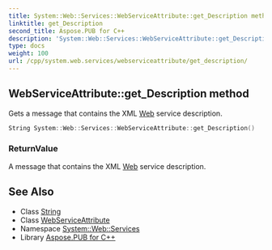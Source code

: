 ```yaml
---
title: System::Web::Services::WebServiceAttribute::get_Description method
linktitle: get_Description
second_title: Aspose.PUB for C++
description: 'System::Web::Services::WebServiceAttribute::get_Description method. Gets a message that contains the XML Web service description in C++.'
type: docs
weight: 100
url: /cpp/system.web.services/webserviceattribute/get_description/
---
```

## WebServiceAttribute::get_Description method


Gets a message that contains the XML [Web](../../../system.web/) service description.

```cpp
String System::Web::Services::WebServiceAttribute::get_Description()
```


### ReturnValue

A message that contains the XML [Web](../../../system.web/) service description.

## See Also

* Class [String](../../../system/string/)
* Class [WebServiceAttribute](../)
* Namespace [System::Web::Services](../../)
* Library [Aspose.PUB for C++](../../../)
